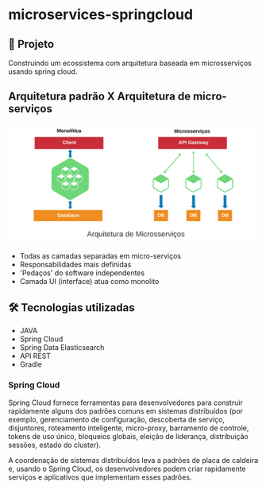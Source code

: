# microservices-springcloud

## 💬 Projeto

Construindo um ecossistema com arquitetura baseada em microsserviços usando spring cloud.

## Arquitetura padrão X Arquitetura de micro-serviços
<img src=".github/fluxo-mocroservices.png" alt="img-microservice"/>

- Todas as camadas separadas em micro-serviços
- Responsabilidades mais definidas
- 'Pedaços' do software independentes
- Camada UI (interface) atua como monolito

## 🛠️ Tecnologias utilizadas

- JAVA
- Spring Cloud
- Spring Data Elasticsearch
- API REST
- Gradle

### Spring Cloud

Spring Cloud fornece ferramentas para desenvolvedores para construir rapidamente alguns dos padrões comuns em sistemas distribuídos (por exemplo, gerenciamento de configuração, descoberta de serviço, disjuntores, roteamento inteligente, micro-proxy, barramento de controle, tokens de uso único, bloqueios globais, eleição de liderança, distribuição sessões, estado do cluster). 

A coordenação de sistemas distribuídos leva a padrões de placa de caldeira e, usando o Spring Cloud, os desenvolvedores podem criar rapidamente serviços e aplicativos que implementam esses padrões.
